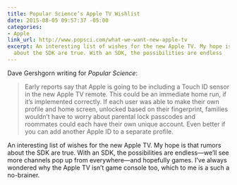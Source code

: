 ```yaml
---
title: Popular Science’s Apple TV Wishlist
date: 2015-08-05 09:57:37 -05:00
categories:
- Apple
link_url: http://www.popsci.com/what-we-want-new-apple-tv
excerpt: An interesting list of wishes for the new Apple TV. My hope is that rumors
  about the SDK are true. With an SDK, the possibilities are endless
---
```


Dave Gershgorn writing for *Popular Science*:

> Early reports say that Apple is going to be including a Touch ID sensor in the new Apple TV remote. This could be an immediate home run, if it’s implemented correctly. If each user was able to make their own profile and home screen, unlocked based on their fingerprint, families wouldn’t have to worry about parental lock passcodes and roommates could each have their own unique account. Even better if you can add another Apple ID to a separate profile.

An interesting list of wishes for the new Apple TV. My hope is that rumors about the SDK are true. With an SDK, the possibilities are endless—we’ll see more channels pop up from everywhere—and hopefully games. I’ve always wondered why the Apple TV isn’t game console too, which to me is a such a no-brainer.
